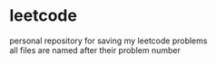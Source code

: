 # leetcode

personal repository for saving my leetcode problems  
all files are named after their problem number
